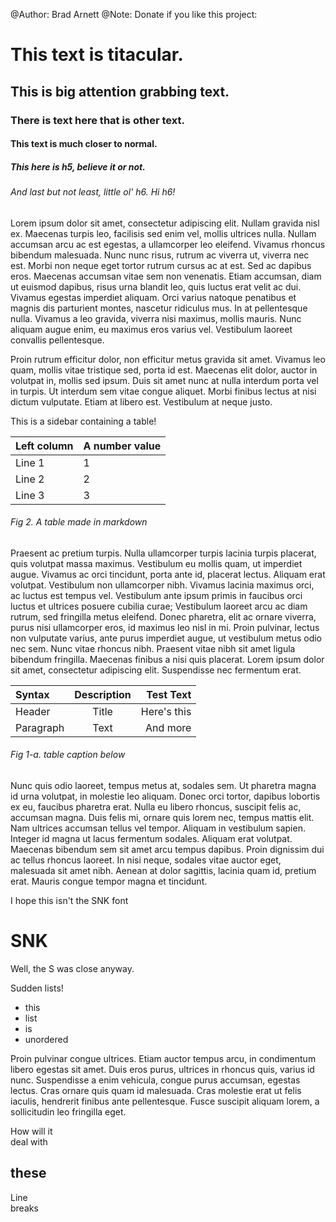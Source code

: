 @Author: Brad Arnett
@Note: Donate if you like this project:
# This text is titacular.

## This is big attention grabbing text.

### There is text here that is other text.

#### This text is much closer to normal.

##### This here is h5, believe it or not.

###### And last but not least, little ol' h6.  Hi h6!

Lorem ipsum dolor sit amet, consectetur adipiscing elit. Nullam gravida nisl ex. Maecenas turpis leo, facilisis sed enim vel, mollis ultrices nulla. Nullam accumsan arcu ac est egestas, a ullamcorper leo eleifend. Vivamus rhoncus bibendum malesuada. Nunc nunc risus, rutrum ac viverra ut, viverra nec est. Morbi non neque eget tortor rutrum cursus ac at est. Sed ac dapibus eros. Maecenas accumsan vitae sem non venenatis. Etiam accumsan, diam ut euismod dapibus, risus urna blandit leo, quis luctus erat velit ac dui. Vivamus egestas imperdiet aliquam. Orci varius natoque penatibus et magnis dis parturient montes, nascetur ridiculus mus. In at pellentesque nulla. Vivamus a leo gravida, viverra nisi maximus, mollis mauris. Nunc aliquam augue enim, eu maximus eros varius vel. Vestibulum laoreet convallis pellentesque.

Proin rutrum efficitur dolor, non efficitur metus gravida sit amet. Vivamus leo quam, mollis vitae tristique sed, porta id est. Maecenas elit dolor, auctor in volutpat in, mollis sed ipsum. Duis sit amet nunc at nulla interdum porta vel in turpis. Ut interdum sem vitae congue aliquet. Morbi finibus lectus at nisi dictum vulputate. Etiam at libero est. Vestibulum at neque justo. 
<div class="sidebar" markdown="1">
This is a sidebar containing a table!

|Left column |  A number value |
|------------|-----------------|
|Line 1      | 1               |
|Line 2      | 2               |
|Line 3      | 3               |

###### Fig 2. A table made in markdown
</div>

Praesent ac pretium turpis. Nulla ullamcorper turpis lacinia turpis placerat, quis volutpat massa maximus. Vestibulum eu mollis quam, ut imperdiet augue. Vivamus ac orci tincidunt, porta ante id, placerat lectus. Aliquam erat volutpat. Vestibulum non ullamcorper nibh. Vivamus lacinia maximus orci, ac luctus est tempus vel. Vestibulum ante ipsum primis in faucibus orci luctus et ultrices posuere cubilia curae; Vestibulum laoreet arcu ac diam rutrum, sed fringilla metus eleifend. Donec pharetra, elit ac ornare viverra, purus nisi ullamcorper eros, id maximus leo nisl in mi. Proin pulvinar, lectus non vulputate varius, ante purus imperdiet augue, ut vestibulum metus odio nec sem. Nunc vitae rhoncus nibh. Praesent vitae nibh sit amet ligula bibendum fringilla. Maecenas finibus a nisi quis placerat. Lorem ipsum dolor sit amet, consectetur adipiscing elit. Suspendisse nec fermentum erat.

| Syntax      | Description | Test Text     |
| :---        |    :----:   |          ---: |
| Header      | Title       | Here's this   |
| Paragraph   | Text        | And more      |
###### Fig 1-a. table caption below

Nunc quis odio laoreet, tempus metus at, sodales sem. Ut pharetra magna id urna volutpat, in molestie leo aliquam. Donec orci tortor, dapibus lobortis ex eu, faucibus pharetra erat. Nulla eu libero rhoncus, suscipit felis ac, accumsan magna. Duis felis mi, ornare quis lorem nec, tempus mattis elit. Nam ultrices accumsan tellus vel tempor. Aliquam in vestibulum sapien. Integer id magna ut lacus fermentum sodales. Aliquam erat volutpat. Maecenas bibendum sem sit amet arcu tempus dapibus. Proin dignissim dui ac tellus rhoncus laoreet. In nisi neque, sodales vitae auctor eget, malesuada sit amet nibh. Aenean at dolor sagittis, lacinia quam id, pretium erat. Mauris congue tempor magna et tincidunt.

I hope this isn't the SNK font
# SNK
Well, the S was close anyway.

Sudden lists!

- this
- list
- is
- unordered

Proin pulvinar congue ultrices. Etiam auctor tempus arcu, in condimentum libero egestas sit amet. Duis eros purus, ultrices in rhoncus quis, varius id nunc. Suspendisse a enim vehicula, congue purus accumsan, egestas lectus. Cras ornare quis quam id malesuada. Cras molestie erat ut felis iaculis, hendrerit finibus ante pellentesque. Fusce suscipit aliquam lorem, a sollicitudin leo fringilla eget.

How will it<br>deal with
## these

Line <br> breaks 

